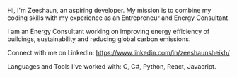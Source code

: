 Hi, I'm Zeeshaun, an aspiring developer. My mission is to combine my coding skills with my experience as an Entrepreneur and Energy Consultant.  

I am an Energy Consultant working on improving energy efficiency of buildings, sustainability and reducing global carbon emissions. 

Connect with me on LinkedIn: https://www.linkedin.com/in/zeeshaunsheikh/

Languages and Tools I've worked with:
C, C#, Python, React, Javacript.



<!---
zeeshaun81/zeeshaun81 is a ✨ special ✨ repository because its `README.md` (this file) appears on your GitHub profile.
You can click the Preview link to take a look at your changes.
--->
